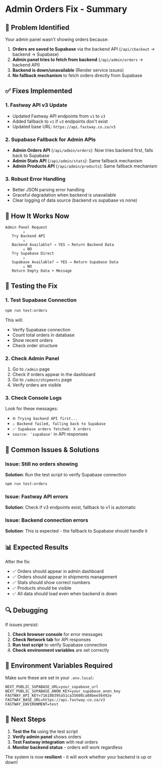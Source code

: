 # Admin Orders Fix - Summary

## 🚨 Problem Identified

Your admin panel wasn't showing orders because:

1. **Orders are saved to Supabase** via the backend API (`/api/checkout` → backend → Supabase)
2. **Admin panel tries to fetch from backend** (`/api/admin/orders` → backend API)
3. **Backend is down/unavailable** (Render service issues)
4. **No fallback mechanism** to fetch orders directly from Supabase

## ✅ Fixes Implemented

### 1. Fastway API v3 Update
- Updated Fastway API endpoints from `v1` to `v3`
- Added fallback to `v1` if `v3` endpoints don't exist
- Updated base URL: `https://api.fastway.co.za/v3`

### 2. Supabase Fallback for Admin APIs
- **Admin Orders API** (`/api/admin/orders`): Now tries backend first, falls back to Supabase
- **Admin Stats API** (`/api/admin/stats`): Same fallback mechanism
- **Admin Products API** (`/api/admin/products`): Same fallback mechanism

### 3. Robust Error Handling
- Better JSON parsing error handling
- Graceful degradation when backend is unavailable
- Clear logging of data source (backend vs supabase vs none)

## 🔧 How It Works Now

```
Admin Panel Request
        ↓
   Try Backend API
        ↓
   Backend Available? → YES → Return Backend Data
        ↓ NO
   Try Supabase Direct
        ↓
   Supabase Available? → YES → Return Supabase Data
        ↓ NO
   Return Empty Data + Message
```

## 🧪 Testing the Fix

### 1. Test Supabase Connection
```bash
npm run test:orders
```

This will:
- Verify Supabase connection
- Count total orders in database
- Show recent orders
- Check order structure

### 2. Check Admin Panel
1. Go to `/admin` page
2. Check if orders appear in the dashboard
3. Go to `/admin/shipments` page
4. Verify orders are visible

### 3. Check Console Logs
Look for these messages:
- `🌐 Trying backend API first...`
- `⚠️ Backend failed, falling back to Supabase`
- `✅ Supabase orders fetched: X orders`
- `source: 'supabase'` in API responses

## 🐛 Common Issues & Solutions

### Issue: Still no orders showing
**Solution**: Run the test script to verify Supabase connection
```bash
npm run test:orders
```

### Issue: Fastway API errors
**Solution**: Check if v3 endpoints exist, fallback to v1 is automatic

### Issue: Backend connection errors
**Solution**: This is expected - the fallback to Supabase should handle it

## 📊 Expected Results

After the fix:
- ✅ Orders should appear in admin dashboard
- ✅ Orders should appear in shipments management
- ✅ Stats should show correct numbers
- ✅ Products should be visible
- ✅ All data should load even when backend is down

## 🔍 Debugging

If issues persist:

1. **Check browser console** for error messages
2. **Check Network tab** for API responses
3. **Run test script** to verify Supabase connection
4. **Check environment variables** are set correctly

## 📝 Environment Variables Required

Make sure these are set in your `.env.local`:
```
NEXT_PUBLIC_SUPABASE_URL=your_supabase_url
NEXT_PUBLIC_SUPABASE_ANON_KEY=your_supabase_anon_key
FASTWAY_API_KEY=716180395a51ca35608ca88bee56492e
FASTWAY_BASE_URL=https://api.fastway.co.za/v3
FASTWAY_ENVIRONMENT=test
```

## 🎯 Next Steps

1. **Test the fix** using the test script
2. **Verify admin panel** shows orders
3. **Test Fastway integration** with real orders
4. **Monitor backend status** - orders will work regardless

The system is now **resilient** - it will work whether your backend is up or down!
